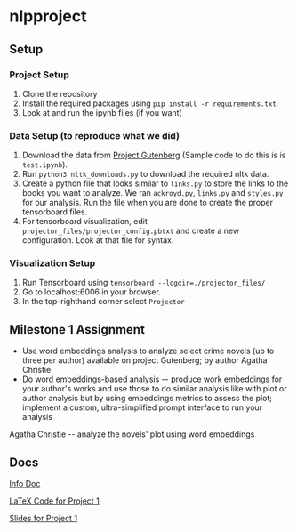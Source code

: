 # nlpproject

## Setup

### Project Setup

1. Clone the repository
2. Install the required packages using `pip install -r requirements.txt`
3. Look at and run the ipynb files (if you want)

### Data Setup (to reproduce what we did)

1. Download the data from [Project Gutenberg](https://www.gutenberg.org/) (Sample code to do this is is `test.ipynb`).
2. Run `python3 nltk_downloads.py` to download the required nltk data.
3. Create a python file that looks similar to `links.py` to store the links to the books you want to analyze. We ran `ackroyd.py`, `links.py` and `styles.py` for our analysis. Run the file when you are done to create the proper tensorboard files.
4. For tensorboard visualization, edit `projector_files/projector_config.pbtxt` and create a new configuration. Look at that file for syntax.

### Visualization Setup

1. Run Tensorboard using `tensorboard --logdir=./projector_files/`
2. Go to localhost:6006 in your browser.
3. In the top-righthand corner select `Projector`

## Milestone 1 Assignment

- Use word embeddings analysis to analyze select crime novels (up to three per author) available on project Gutenberg; by author Agatha Christie
- Do word embeddings-based analysis -- produce work embeddings for your author's works and use those to do similar analysis like with plot or author analysis but by using embeddings metrics to assess the plot;
implement a custom, ultra-simplified prompt interface to run your analysis

Agatha Christie -- analyze the novels' plot using word embeddings  

## Docs

[Info Doc](https://docs.google.com/document/d/1SzlvAJDJ_J6TmqEKMKzm24yskDTdLdnPAg5V2sZGQQU/edit#heading=h.drgugs2suv61)

[LaTeX Code for Project 1](https://docs.google.com/document/d/1CAOgCz53kaDHoT7jyzDVTkqXNURDrYvL9NK5dGl2nt0/edit?tab=t.0)

[Slides for Project 1](https://docs.google.com/presentation/d/1ZUDemqwNvS-08xp7VWl1Ov0Y36tAkW7FoDArsWdbfEw/edit#slide=id.p)
